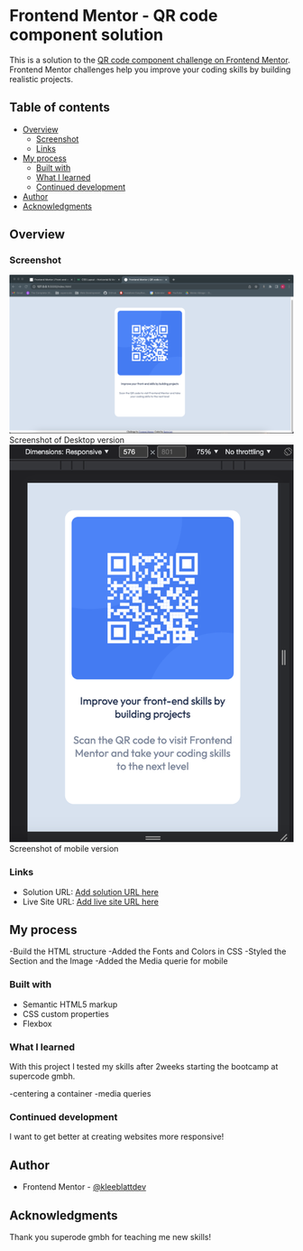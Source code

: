 # Frontend Mentor - QR code component solution

This is a solution to the [QR code component challenge on Frontend Mentor](https://www.frontendmentor.io/challenges/qr-code-component-iux_sIO_H). Frontend Mentor challenges help you improve your coding skills by building realistic projects. 

## Table of contents

- [Overview](#overview)
  - [Screenshot](#screenshot)
  - [Links](#links)
- [My process](#my-process)
  - [Built with](#built-with)
  - [What I learned](#what-i-learned)
  - [Continued development](#continued-development)
- [Author](#author)
- [Acknowledgments](#acknowledgments)


## Overview

### Screenshot
![](./images/screenshot_desktop.png)
Screenshot of Desktop version
![](./images/screenshot_mobile.png)
Screenshot of mobile version

### Links

- Solution URL: [Add solution URL here](https://github.com/kleeblattdev/QR_code_component.git)
- Live Site URL: [Add live site URL here](https://kleeblattdev.github.io/QR_code_component/)

## My process

-Build the HTML structure
-Added the Fonts and Colors in CSS
-Styled the Section and the Image
-Added the Media querie for mobile

### Built with

- Semantic HTML5 markup
- CSS custom properties
- Flexbox


### What I learned

With this project I tested my skills after 2weeks starting the bootcamp at supercode gmbh.

-centering a container
-media queries

### Continued development

I want to get better at creating websites more responsive!

## Author

- Frontend Mentor - [@kleeblattdev](https://www.frontendmentor.io/profile/kleeblattdev)


## Acknowledgments

Thank you superode gmbh for teaching me new skills! 
